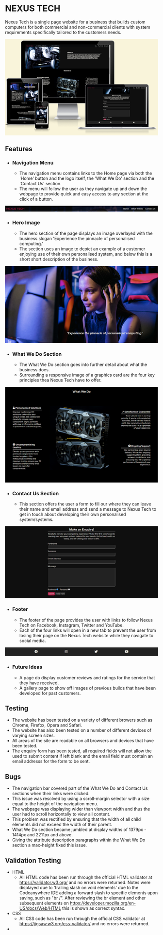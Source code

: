 # NEXUS TECH

Nexus Tech is a single page website for a business that builds custom computers for both commercial and non-commercial clients with system requirements specifically tailored to the customers needs.

![Screenshot of Nexus Tech website on multiple devices to demonstrate responsive design.](assets/images/responsive-design.PNG)

## Features

- ### Navigation Menu
  
  - The navigation menu contains links to the Home page via both the 'Home' button and the logo itself, the 'What We Do' section and the 'Contact Us' section.
  - The menu will follow the user as they navigate up and down the webpage to provide quick and easy access to any section at the click of a button.

![Screenshot of navigation menu.](assets/images/navigation-menu.PNG)

- ### Hero Image

  - The hero section of the page displays an image overlayed with the business slogan 'Experience the pinnacle of personalised computing.'
  - The section uses an image to depict an example of a customer enjoying use of their own personalised system, and below this is a short short description of the business.

![Screenshot of hero image section.](assets/images/hero-image.PNG)

- ### What We Do Section

  - The What We Do section goes into further detail about what the business does.
  - Surrounding a responsive image of a graphics card are the four key principles thea Nexus Tech have to offer.

![Screenshot of What We Do section.](assets/images/what-we-do.PNG)

- ### Contact Us Section

  - This section offers the user a form to fill our where they can leave their name and email address and send a message to Nexus Tech to get in touch about developing their own personalised system/systems.

![Screenshot of enquiry form.](assets/images/contact-us-form.PNG)

- ### Footer

  - The footer of the page provides the user with links to follow Nexus Tech on Facebook, Instagram, Twitter and YouTube.
  - Each of the four links will open in a new tab to prevent the user from losing their page on the Nexus Tech website while they navigate to social media.

![Screenshot of the website footer.](assets/images/footer.PNG)

- ### Future Ideas

  - A page do display customer reviews and ratings for the service that they have received.
  - A gallery page to show off images of previous builds that have been developed for past customers.

## Testing

- The website has been tested on a variety of different browers such as Chrome, Firefox, Opera and Safari.
- The website has also been tested on a number of different devices of varying screen sizes.
- All areas of the site are readable on all browsers and devices that have been tested.
- The enquiry form has been tested, all required fields will not allow the used to submit content if left blank and the email field must contain an email addresss for the form to be sent.

## Bugs

- The navigation bar covered part of the What We Do and Contact Us sections when their links were clicked.
- This issue was resolved by using a scroll-margin selector with a size equal to the height of the navigation menu.
- The webpage was displaying wider than viewport width and thus the user had to scroll horizontally to view all content.
- This problem was rectified by ensuring that the width of all child elements did not exceed the width of their parent.
- What We Do section became jumbled at display widths of 1379px - 1414px and 2211px and above.
- Giving the attribute description paragraphs within the What We Do section a max-height fixed this issue.
<!-- - Poor performance rating was returned when running the website through lighthouse in devtools.
- Images were all reduced in size to ensure that they were no bigger than necessary and file types were converted to '.webp'. -->

## Validation Testing

- HTML
  - All HTML code has been run through the official HTML validator at <https://validator.w3.org/> and no errors were returned. Notes were displayed due to 'trailing slash on void elements' due to the Codeanywhere IDE adding a forward slash to specific elements upon saving, such as "br /". After reviewing the br element and other subsequent elements on <https://developer.mozilla.org/en-US/docs/Web/HTML> this is shown as correct syntax.
- CSS
  - All CSS code has been run through the official CSS validator at <https://jigsaw.w3.org/css-validator/> and no errors were returned.
- 